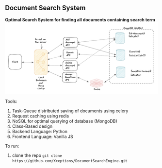 ## Document Search System

**Optimal Search System for finding all documents containing search term**
![alt text](./images/DSdesign.png)

Tools:

1. Task-Queue distributed saving of documents using celery
2. Request caching using redis
3. NoSQL for optimal querying of database (MongoDB)
4. Class-Based design
5. Backend Language: Python
6. Frontend Language: Vanilla JS

To run:

1. clone the repo
   `git clone https://github.com/Xceptions/DocumentSearchEngine.git`
